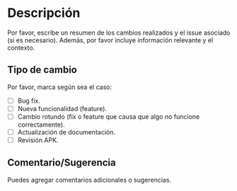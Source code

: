 # Descripción

Por favor, escribe un resumen de los cambios realizados y el issue asociado (si es necesario). 
Además, por favor incluye información relevante y el contexto.

## Tipo de cambio

Por favor, marca según sea el caso:

- [ ] Bug fix.
- [ ] Nueva funcionalidad (feature).
- [ ] Cambio rotundo (fix o feature que causa que algo no funcione correctamente).
- [ ] Actualización de documentación.
- [ ] Revisión APK.

## Comentario/Sugerencia

Puedes agregar comentarios adicionales o sugerencias.
